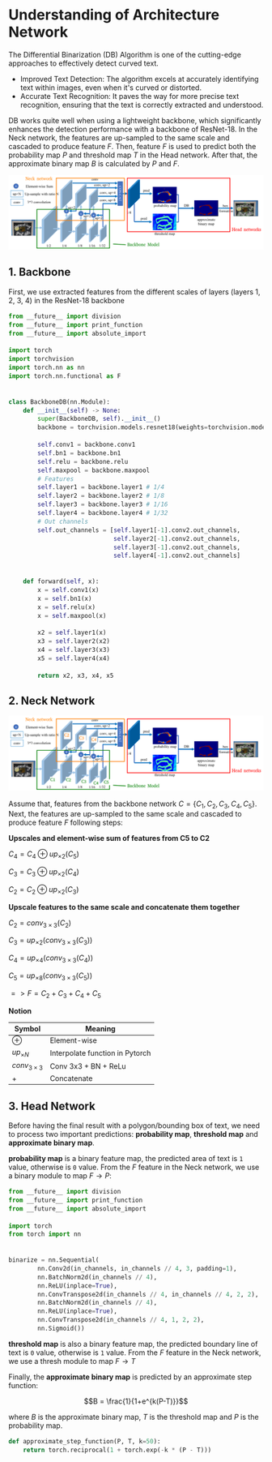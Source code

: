 # Understanding of Architecture Network

The Differential Binarization (DB) Algorithm is one of the cutting-edge approaches to effectively detect curved text. 
+ Improved Text Detection: The algorithm excels at accurately identifying text within images, even when it's curved or distorted.
+ Accurate Text Recognition: It paves the way for more precise text recognition, ensuring that the text is correctly extracted and understood.
  
DB works quite well when using a lightweight backbone, which significantly enhances the detection performance with a backbone of ResNet-18. In the Neck network, the features are up-sampled to the same scale and cascaded to produce feature $F$. Then, feature $F$ is used to predict both the probability map $P$ and threshold map $T$ in the Head network.
After that, the approximate binary map $B$ is calculated by $P$ and $F$.

<p align="center">
    <img src="../../images/architecture.png">
</p>

## 1. Backbone

First, we use extracted features from the different scales of layers (layers 1, 2, 3, 4) in the ResNet-18 backbone

```python
from __future__ import division
from __future__ import print_function
from __future__ import absolute_import

import torch
import torchvision
import torch.nn as nn
import torch.nn.functional as F


class BackboneDB(nn.Module):
    def __init__(self) -> None:
        super(BackboneDB, self).__init__()
        backbone = torchvision.models.resnet18(weights=torchvision.models.ResNet18_Weights.DEFAULT)

        self.conv1 = backbone.conv1
        self.bn1 = backbone.bn1
        self.relu = backbone.relu
        self.maxpool = backbone.maxpool
        # Features
        self.layer1 = backbone.layer1 # 1/4
        self.layer2 = backbone.layer2 # 1/8
        self.layer3 = backbone.layer3 # 1/16
        self.layer4 = backbone.layer4 # 1/32
        # Out channels
        self.out_channels = [self.layer1[-1].conv2.out_channels,
                             self.layer2[-1].conv2.out_channels,
                             self.layer3[-1].conv2.out_channels,
                             self.layer4[-1].conv2.out_channels]

    
    def forward(self, x):
        x = self.conv1(x)
        x = self.bn1(x)
        x = self.relu(x)
        x = self.maxpool(x)

        x2 = self.layer1(x)
        x3 = self.layer2(x2)
        x4 = self.layer3(x3)
        x5 = self.layer4(x4)
        
        return x2, x3, x4, x5
```

## 2. Neck Network
<p align="center">
    <img src="../../images/NECK.png">
</p>

Assume that, features from the backbone network $C = \lbrace C_1, C_2, C_3, C_4, C_5 \rbrace$.
Next, the features are up-sampled to the same scale and cascaded to produce feature $F$ following steps:

**Upscales and element-wise sum of features from C5 to C2**

$C_4 = C_4 \oplus up_{\times2}(C_5)$

$C_3 = C_3 \oplus up_{\times2}(C_4)$

$C_2 = C_2 \oplus up_{\times2}(C_3)$

**Upscale features to the same scale and concatenate them together**

$C_2 = conv_{3 \times 3}(C_2)$

$C_3 = up_{\times2}(conv_{3 \times 3}(C_3))$

$C_4 = up_{\times4}(conv_{3 \times 3}(C_4))$

$C_5 = up_{\times8}(conv_{3 \times 3}(C_5))$

$=> F = C_2+C_3+C_4+C_5$

**Notion**

|Symbol| Meaning|
|--|--|
|$\oplus$| Element-wise|
|$up_{\times N}$| Interpolate function in Pytorch|
|$conv_{3\times 3}$| Conv 3x3 + BN + ReLu|
|$+$ | Concatenate |

## 3. Head Network
Before having the final result with a polygon/bounding box of text, we need to process two important predictions: **probability map**, **threshold map** and **approximate binary map**.

**probability map** is a binary feature map, the predicted area of text is `1` value, otherwise is `0` value. From the $F$ feature in the Neck network, we use a binary module to map $F \to P$:

```python
from __future__ import division
from __future__ import print_function
from __future__ import absolute_import

import torch
from torch import nn


binarize = nn.Sequential(
        nn.Conv2d(in_channels, in_channels // 4, 3, padding=1),
        nn.BatchNorm2d(in_channels // 4),
        nn.ReLU(inplace=True),
        nn.ConvTranspose2d(in_channels // 4, in_channels // 4, 2, 2),
        nn.BatchNorm2d(in_channels // 4),
        nn.ReLU(inplace=True),
        nn.ConvTranspose2d(in_channels // 4, 1, 2, 2),
        nn.Sigmoid())
```

**threshold map** is also a binary feature map, the predicted boundary line of text is `0` value, otherwise is `1` value. From the $F$ feature in the Neck network, we use a thresh module to map $F \to T$

Finally, the **approximate binary map** is predicted by an approximate step function:

$$B = \frac{1}{1+e^{k(P-T)}}$$

where $B$ is the approximate binary map, $T$ is the threshold map and $P$ is the probability map.

```python
def approximate_step_function(P, T, k=50):
    return torch.reciprocal(1 + torch.exp(-k * (P - T)))
```